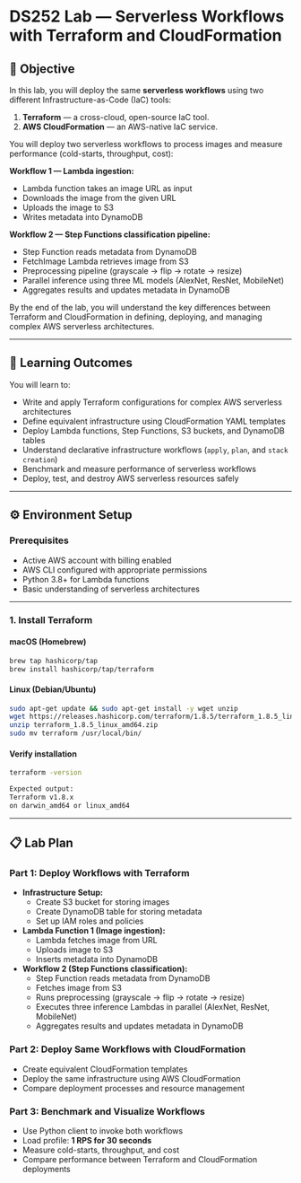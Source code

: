 # DS252 Lab — Serverless Workflows with Terraform and CloudFormation

## 🎯 Objective
In this lab, you will deploy the same **serverless workflows** using two different Infrastructure-as-Code (IaC) tools:
1. **Terraform** — a cross-cloud, open-source IaC tool.
2. **AWS CloudFormation** — an AWS-native IaC service.

You will deploy two serverless workflows to process images and measure performance (cold-starts, throughput, cost):

**Workflow 1 — Lambda ingestion:**
- Lambda function takes an image URL as input
- Downloads the image from the given URL
- Uploads the image to S3
- Writes metadata into DynamoDB

**Workflow 2 — Step Functions classification pipeline:**
- Step Function reads metadata from DynamoDB
- FetchImage Lambda retrieves image from S3
- Preprocessing pipeline (grayscale → flip → rotate → resize)
- Parallel inference using three ML models (AlexNet, ResNet, MobileNet)
- Aggregates results and updates metadata in DynamoDB

By the end of the lab, you will understand the key differences between Terraform and CloudFormation in defining, deploying, and managing complex AWS serverless architectures.

---

## 🧠 Learning Outcomes
You will learn to:
- Write and apply Terraform configurations for complex AWS serverless architectures
- Define equivalent infrastructure using CloudFormation YAML templates
- Deploy Lambda functions, Step Functions, S3 buckets, and DynamoDB tables
- Understand declarative infrastructure workflows (`apply`, `plan`, and `stack creation`)
- Benchmark and measure performance of serverless workflows
- Deploy, test, and destroy AWS serverless resources safely

---

## ⚙️ Environment Setup

### Prerequisites
- Active AWS account with billing enabled
- AWS CLI configured with appropriate permissions
- Python 3.8+ for Lambda functions
- Basic understanding of serverless architectures

---

### 1. Install Terraform

#### macOS (Homebrew)
```bash
brew tap hashicorp/tap
brew install hashicorp/tap/terraform
```

#### Linux (Debian/Ubuntu)
```bash
sudo apt-get update && sudo apt-get install -y wget unzip
wget https://releases.hashicorp.com/terraform/1.8.5/terraform_1.8.5_linux_amd64.zip
unzip terraform_1.8.5_linux_amd64.zip
sudo mv terraform /usr/local/bin/
```

#### Verify installation
```bash
terraform -version

Expected output:
Terraform v1.8.x
on darwin_amd64 or linux_amd64
```

---

## 📋 Lab Plan

### Part 1: Deploy Workflows with Terraform
- **Infrastructure Setup:**
  - Create S3 bucket for storing images
  - Create DynamoDB table for storing metadata
  - Set up IAM roles and policies
- **Lambda Function 1 (Image ingestion):**
  - Lambda fetches image from URL
  - Uploads image to S3
  - Inserts metadata into DynamoDB
- **Workflow 2 (Step Functions classification):**
  - Step Function reads metadata from DynamoDB
  - Fetches image from S3
  - Runs preprocessing (grayscale → flip → rotate → resize)
  - Executes three inference Lambdas in parallel (AlexNet, ResNet, MobileNet)
  - Aggregates results and updates metadata in DynamoDB

### Part 2: Deploy Same Workflows with CloudFormation
- Create equivalent CloudFormation templates
- Deploy the same infrastructure using AWS CloudFormation
- Compare deployment processes and resource management

### Part 3: Benchmark and Visualize Workflows
- Use Python client to invoke both workflows
- Load profile: **1 RPS for 30 seconds**
- Measure cold-starts, throughput, and cost
- Compare performance between Terraform and CloudFormation deployments